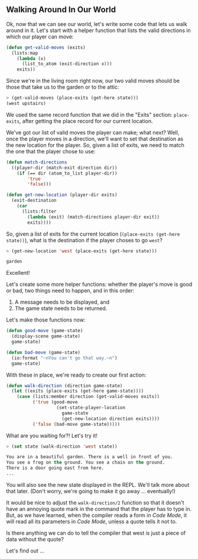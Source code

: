 ## Walking Around In Our World

Ok, now that we can see our world, let's write some code that lets us walk around in it. Let's start with a helper function that lists the valid directions in which our player can move:

```lisp
(defun get-valid-moves (exits)
  (lists:map
    (lambda (x)
      (list_to_atom (exit-direction x)))
    exits))
```

Since we're in the living room right now, our two valid moves should be those that take us to the garden or to the attic:

```lisp
> (get-valid-moves (place-exits (get-here state)))
(west upstairs)
```

We used the same record function that we did in the "Exits" section: ``place-exits``, after getting the place record for our current location.

We've got our list of valid moves the player can make; what next? Well, once the player moves in a direction, we'll want to set that destination as the new location for the player. So, given a list of exits, we need to match the one that the player chose to use:

```lisp
(defun match-directions
  ((player-dir (match-exit direction dir))
    (if (== dir (atom_to_list player-dir))
        'true
        'false)))

(defun get-new-location (player-dir exits)
  (exit-destination
    (car
      (lists:filter
        (lambda (exit) (match-directions player-dir exit))
        exits))))
```

So, given a list of exits for the current location (``(place-exits (get-here state))``), what is the destination if the player choses to go ``west``?

```lisp
> (get-new-location 'west (place-exits (get-here state)))
```
```lisp
garden
```

Excellent!

Let's create some more helper functions: whether the player's move is good or bad, two things need to happen, and in this order:

1. A message needs to be displayed, and
1. The game state needs to be returned.

Let's make those functions now:

```lisp
(defun good-move (game-state)
  (display-scene game-state)
  game-state)

(defun bad-move (game-state)
  (io:format "~nYou can't go that way.~n")
  game-state)
```

With these in place, we're ready to create our first action:

```lisp
(defun walk-direction (direction game-state)
  (let ((exits (place-exits (get-here game-state))))
    (case (lists:member direction (get-valid-moves exits))
          ('true (good-move
                   (set-state-player-location
                     game-state
                     (get-new-location direction exits))))
          ('false (bad-move game-state)))))
```

What are you waiting for?! Let's try it!

```lisp
> (set state (walk-direction 'west state))
```
```lisp
You are in a beautiful garden. There is a well in front of you.
You see a frog on the ground. You see a chain on the ground.
There is a door going east from here.
...
```

You will also see the new state displayed in the REPL. We'll talk more about that later. (Don't worry, we're going to make it go away ... eventually!)

It would be nice to adjust the ``walk-direction/2`` function so that it doesn't have an annoying quote mark in the command that the player has to type in. But, as we have learned, when the compiler reads a form in *Code Mode*, it will read all its parameters in *Code Mode*, unless a quote tells it not to.

Is there anything we can do to tell the compiler that west is just a piece of data without the quote?

Let's find out ...
